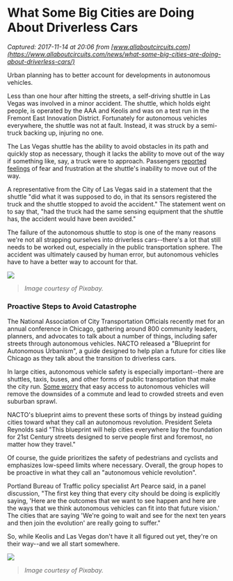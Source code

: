 # What Some Big Cities are Doing About Driverless Cars

_Captured: 2017-11-14 at 20:06 from [www.allaboutcircuits.com](https://www.allaboutcircuits.com/news/what-some-big-cities-are-doing-about-driverless-cars/)_

Urban planning has to better account for developments in autonomous vehicles.

Less than one hour after hitting the streets, a self-driving shuttle in Las Vegas was involved in a minor accident. The shuttle, which holds eight people, is operated by the AAA and Keolis and was on a test run in the Fremont East Innovation District. Fortunately for autonomous vehicles everywhere, the shuttle was not at fault. Instead, it was struck by a semi-truck backing up, injuring no one.

The Las Vegas shuttle has the ability to avoid obstacles in its path and quickly stop as necessary, though it lacks the ability to move out of the way if something like, say, a truck were to approach. Passengers [reported feelings](http://news3lv.com/news/local/driverless-shuttle-crashes-on-first-day-of-service-in-downtown-las-vegas) of fear and frustration at the shuttle's inability to move out of the way.

A representative from the City of Las Vegas said in a statement that the shuttle "did what it was supposed to do, in that its sensors registered the truck and the shuttle stopped to avoid the accident." The statement went on to say that, "had the truck had the same sensing equipment that the shuttle has, the accident would have been avoided."

The failure of the autonomous shuttle to stop is one of the many reasons we're not all strapping ourselves into driverless cars--there's a lot that still needs to be worked out, especially in the public transportation sphere. The accident was ultimately caused by human error, but autonomous vehicles have to have a better way to account for that.

![](https://www.allaboutcircuits.com/uploads/articles/robot-2676510_640.png)

> _Image courtesy of Pixabay._

### Proactive Steps to Avoid Catastrophe

The National Association of City Transportation Officials recently met for an annual conference in Chicago, gathering around 800 community leaders, planners, and advocates to talk about a number of things, including safer streets through autonomous vehicles. NACTO released a "Blueprint for Autonomous Urbanism", a guide designed to help plan a future for cities like Chicago as they talk about the transition to driverless cars.

In large cities, autonomous vehicle safety is especially important--there are shuttles, taxis, buses, and other forms of public transportation that make the city run. [Some worry](https://www.chicagoreader.com/chicago/driverless-cars-autonomous-vehicles-future-national-association-of-city-transportation-officials/Content?oid=34085523) that easy access to autonomous vehicles will remove the downsides of a commute and lead to crowded streets and even suburban sprawl.

NACTO's blueprint aims to prevent these sorts of things by instead guiding cities toward what they call an autonomous revolution. President Seleta Reynolds said "This blueprint will help cities everywhere lay the foundation for 21st Century streets designed to serve people first and foremost, no matter how they travel."

Of course, the guide prioritizes the safety of pedestrians and cyclists and emphasizes low-speed limits where necessary. Overall, the group hopes to be proactive in what they call an "autonomous vehicle revolution".

Portland Bureau of Traffic policy specialist Art Pearce said, in a panel discussion, "The first key thing that every city should be doing is explicitly saying, 'Here are the outcomes that we want to see happen and here are the ways that we think autonomous vehicles can fit into that future vision.' The cities that are saying 'We're going to wait and see for the next ten years and then join the evolution' are really going to suffer."

So, while Keolis and Las Vegas don't have it all figured out yet, they're on their way--and we all start somewhere.

![](https://www.allaboutcircuits.com/uploads/articles/crossing-801713_640.jpg)

> _Image courtesy of Pixabay._
